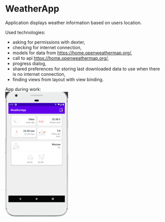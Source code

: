 # WeatherApp
Application displays weather information based on users location.

Used technologies:
- asking for permissions with dexter,
- checking for internet connection,
- models for data from https://home.openweathermap.org/,
- call to api https://home.openweathermap.org/,
- progress dialog,
- shared preferences for storing last downloaded data to use when there is no internet connection,
- finding views from layout with view binding.

App during work:
<br>
<img src="WeatherAppAtWork.gif" width="200" height="400"> 
